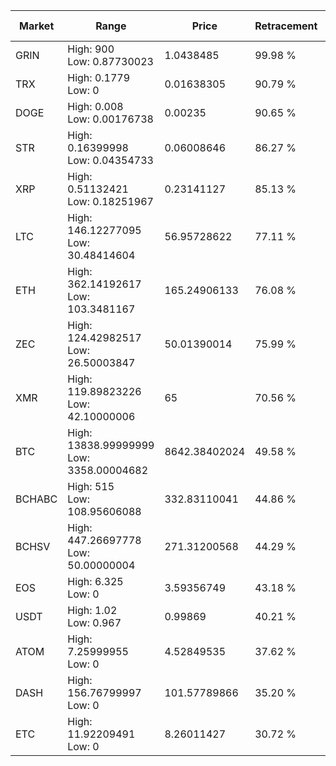 | Market | Range | Price| Retracement | Doubles to 50% |
| --- | --- | --- | --- | --- |
| GRIN | High: 900<br />Low: 0.87730023 | 1.0438485 | 99.98 % | 431.52 |
| TRX | High: 0.1779<br />Low: 0 | 0.01638305 | 90.79 % | 5.43 |
| DOGE | High: 0.008<br />Low: 0.00176738 | 0.00235 | 90.65 % | 2.08 |
| STR | High: 0.16399998<br />Low: 0.04354733 | 0.06008646 | 86.27 % | 1.73 |
| XRP | High: 0.51132421<br />Low: 0.18251967 | 0.23141127 | 85.13 % | 1.50 |
| LTC | High: 146.12277095<br />Low: 30.48414604 | 56.95728622 | 77.11 % | 1.55 |
| ETH | High: 362.14192617<br />Low: 103.3481167 | 165.24906133 | 76.08 % | 1.41 |
| ZEC | High: 124.42982517<br />Low: 26.50003847 | 50.01390014 | 75.99 % | 1.51 |
| XMR | High: 119.89823226<br />Low: 42.10000006 | 65 | 70.56 % | 1.25 |
| BTC | High: 13838.99999999<br />Low: 3358.00004682 | 8642.38402024 | 49.58 % | 0.00 |
| BCHABC | High: 515<br />Low: 108.95606088 | 332.83110041 | 44.86 % | 0.00 |
| BCHSV | High: 447.26697778<br />Low: 50.00000004 | 271.31200568 | 44.29 % | 0.00 |
| EOS | High: 6.325<br />Low: 0 | 3.59356749 | 43.18 % | 0.00 |
| USDT | High: 1.02<br />Low: 0.967 | 0.99869 | 40.21 % | 0.00 |
| ATOM | High: 7.25999955<br />Low: 0 | 4.52849535 | 37.62 % | 0.00 |
| DASH | High: 156.76799997<br />Low: 0 | 101.57789866 | 35.20 % | 0.00 |
| ETC | High: 11.92209491<br />Low: 0 | 8.26011427 | 30.72 % | 0.00 |
